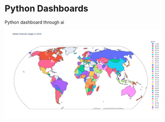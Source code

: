 # Python Dashboards
Python dashboard through ai

![Map](https://github.com/dbasdanis/python_dashboards/blob/main/map.png)